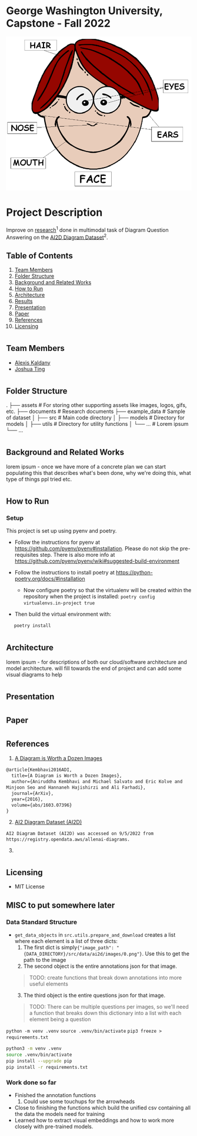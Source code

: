 # George Washington University, Capstone - Fall 2022

![sample_diagram](https://github.com/alexiskaldany/CAP22FA/blob/main/example_data/0.png)

# Project Description
Improve on [research](https://arxiv.org/pdf/1603.07396.pdf)<sup>1</sup> done in multimodal task of Diagram Question Answering on the [AI2D Diagram Dataset](https://aws.amazon.com/marketplace/pp/prodview-ueiyrmcy4rzdm#usage)<sup>2</sup>.

## Table of Contents
1. [Team Members](#team_members)
2. [Folder Structure](#structure)
3. [Background and Related Works](#background)
4. [How to Run](#instructions)
5. [Architecture](#architecture)
6. [Results](#results)
7. [Presentation](#presentation)
8. [Paper](#paper)
9. [References](#references)
10. [Licensing](#license)

# <a name="team_members"></a>
## Team Members
* [Alexis Kaldany](https://github.com/alexiskaldany)
* [Joshua Ting](https://github.com/justjoshtings)

# <a name="structure"></a>
## Folder Structure
.
├── assets                  # For storing other supporting assets like images, logos, gifs, etc.
├── documents               # Research documents
├── example_data            # Sample of dataset 
│ 
├── src                     # Main code directory
│   ├── models              # Directory for models
│   ├── utils               # Directory for utility functions
│   └── ...                 # Lorem ipsum
└── ...

# <a name="background"></a>
## Background and Related Works
lorem ipsum - once we have more of a concrete plan we can start populating this that describes what's been done, why we're doing this, what type of things ppl tried etc.

# <a name="instructions"></a>
## How to Run

### Setup

This project is set up using pyenv and poetry.

- Follow the instructions for pyenv at https://github.com/pyenv/pyenv#installation. Please do not skip the
  pre-requisites step. There is also more info at https://github.com/pyenv/pyenv/wiki#suggested-build-environment 
- Follow the instructions to install poetry at https://python-poetry.org/docs/#installation
  - Now configure poetry so that the virtualenv will be created within the repository when the project is installed:
    `poetry config virtualenvs.in-project true`

- Then build the virtual environment with:

```bash
   poetry install
```

# <a name="architecture"></a>
## Architecture
lorem ipsum - for descriptions of both our cloud/software architecture and model architecture. will fill towards the end of project and can add some visual diagrams to help

# <a name="presentation"></a>
## Presentation

# <a name="paper"></a>
## Paper

# <a name="references"></a>
## References
1. [A Diagram is Worth a Dozen Images](https://arxiv.org/pdf/1603.07396.pdf)
```
@article{Kembhavi2016ADI,
  title={A Diagram is Worth a Dozen Images},
  author={Aniruddha Kembhavi and Michael Salvato and Eric Kolve and Minjoon Seo and Hannaneh Hajishirzi and Ali Farhadi},
  journal={ArXiv},
  year={2016},
  volume={abs/1603.07396}
}
```
2. [AI2 Diagram Dataset (AI2D)](https://aws.amazon.com/marketplace/pp/prodview-ueiyrmcy4rzdm#usage)
```
AI2 Diagram Dataset (AI2D) was accessed on 9/5/2022 from https://registry.opendata.aws/allenai-diagrams.
```
3. 

# <a name="license"></a>
## Licensing
* MIT License

## MISC to put somewhere later

### Data Standard Structure

- `get_data_objects` in `src.utils.prepare_and_download` creates a list where each element is a list of three dicts:
    1. The first dict is simply`{"image_path": "{DATA_DIRECTORY}/src/data/ai2d/images/0.png"}`. Use this to get the path to the image
    2. The second object is the entire annotations json for that image.
    >TODO: create functions that break down annotations into more useful elements
    3. The third object is the entire questions json for that image.
    >TODO: There can be multiple questions per images, so we'll need a function that breaks down this dictionary into a list with each element being a question 

`python -m venv .venv`
`source .venv/bin/activate`
`pip3 freeze > requirements.txt`

``` bash
python3 -m venv .venv
source .venv/bin/activate
pip install --upgrade pip
pip install -r requirements.txt
```
### Work done so far

- Finished the annotation functions
  1. Could use some touchups for the arrowheads
- Close to finishing the functions which build the unified csv containing all the data the models need for training
- Learned how to extract visual embeddings and how to work more closely with pre-trained models.

